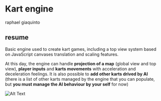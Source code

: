 # Kart engine

raphael giaquinto

## resume ##
Basic engine used to create kart games, including a top view system based on JavaScript canvases translation and scaling features.

At this day, the engine can handle **projection of a map** (global view and top view), **player inputs** and **karts movements** with acceleration and deceleration feelings. It is also possible to **add other karts drived by AI** (there is a list of other karts managed by the engine that you can populate, but **you must manage the AI behaviour by your self** for now)


![Alt Text](example_kart.gif)